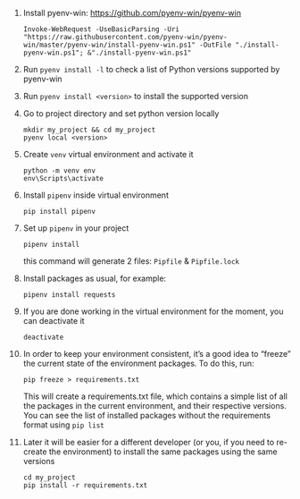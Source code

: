 1. Install pyenv-win: https://github.com/pyenv-win/pyenv-win

    ```
    Invoke-WebRequest -UseBasicParsing -Uri "https://raw.githubusercontent.com/pyenv-win/pyenv-win/master/pyenv-win/install-pyenv-win.ps1" -OutFile "./install-pyenv-win.ps1"; &"./install-pyenv-win.ps1"
    ```
2. Run `pyenv install -l` to check a list of Python versions supported by pyenv-win
3. Run `pyenv install <version>` to install the supported version
4. Go to project directory and set python version locally

   ```
   mkdir my_project && cd my_project
   pyenv local <version>
   ```

5. Create `venv` virtual environment and activate it
   ```
   python -m venv env
   env\Scripts\activate
   ```
6. Install `pipenv` inside virtual environment
   
    ```
    pip install pipenv
    ```

7. Set up `pipenv` in your project
   
   ```
   pipenv install
   ```

   this command will generate 2 files: `Pipfile` & `Pipfile.lock`

8. Install packages as usual, for example:
    ```
    pipenv install requests
    ```
9. If you are done working in the virtual environment for the moment, you can deactivate it
    ```
    deactivate
    ```

10. In order to keep your environment consistent, it’s a good idea to “freeze” the current state of the environment packages. To do this, run:
    ```
    pip freeze > requirements.txt
    ```
    This will create a requirements.txt file, which contains a simple list of all the packages in the current environment, and their respective versions. You can see the list of installed packages without the requirements format using `pip list`

11. Later it will be easier for a different developer (or you, if you need to re-create the environment) to install the same packages using the same versions
    ```
    cd my_project
    pip install -r requirements.txt
    ```
